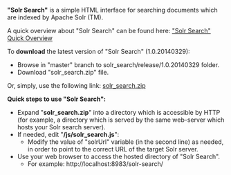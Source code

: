 **"Solr Search"** is a simple HTML interface for searching documents which are indexed by Apache Solr (TM).

A quick overview about "Solr Search" can be found here: ["Solr Search" Quick Overview](http://htmlpreview.github.io/?https://github.com/ashawki/solr-search-html/blob/master/solr_search/docs/quick_overview.html) 

To **download** the latest version of "Solr Search" (1.0.20140329):

+ Browse in "master" branch to solr_search/release/1.0.20140329 folder.
+ Download "solr_search.zip" file.

Or, simply, use the following link: [solr_search.zip](https://github.com/ashawki/solr-search-html/blob/master/solr_search/release/1.0.20140329/solr_search.zip?raw=true)

**Quick steps to use "Solr Search":**

+ Expand "**solr_search.zip**" into a directory which is accessible by HTTP (for example, a directory which is served by the same web-server which hosts your Solr search server).
+ If needed, edit "**<solr-search-directory>/js/solr_search.js**":
  + Modify the value of "solrUrl" variable (in the second line) as needed, in order to point to the correct URL of the target Solr server.
+ Use your web browser to access the hosted directory of "Solr Search".
  + For example: http://localhost:8983/solr-search/
